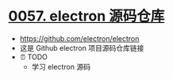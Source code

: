 # [0057. electron 源码仓库](https://github.com/Tdahuyou/TNotes.electron/tree/main/notes/0057.%20electron%20%E6%BA%90%E7%A0%81%E4%BB%93%E5%BA%93)

- https://github.com/electron/electron
- 这是 Github electron 项目源码仓库链接
- ⏰ TODO
  - 学习 electron 源码

